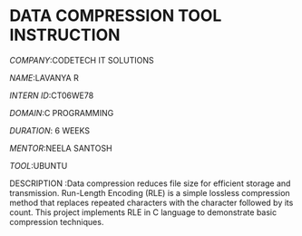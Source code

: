 #  DATA COMPRESSION TOOL INSTRUCTION

*COMPANY*:CODETECH IT SOLUTIONS

*NAME*:LAVANYA R

*INTERN ID*:CT06WE78

*DOMAIN*:C PROGRAMMING

*DURATION*: 6 WEEKS

*MENTOR*:NEELA SANTOSH

*TOOL*:UBUNTU

DESCRIPTION :Data compression reduces file size for efficient storage and transmission. Run-Length Encoding (RLE) is a simple lossless compression method that replaces repeated characters with the character followed by its count. This project implements RLE in C language to demonstrate basic compression techniques.
